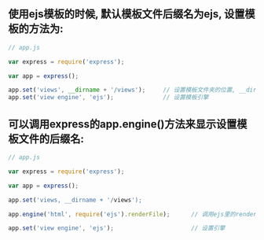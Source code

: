 ## 使用ejs模板的时候, 默认模板文件后缀名为ejs, 设置模板的方法为:
```javascript
// app.js

var express = require('express');

var app = express();

app.set('views', __dirname + '/views');		// 设置模板文件夹的位置, __dirname是现在位置
app.set('view engine', 'ejs');				// 设置模板引擎
```

## 可以调用express的app.engine()方法来显示设置模板文件的后缀名:
```javascript
// app.js

var express = require('express');

var app = express();

app.set('views, __dirname + '/views');

app.engine('html', require('ejs').renderFile);		// 调用ejs里的renderFile()方法将ejs返回的引擎名修改为'html'

app.set('view engine', 'ejs');						// 设置引擎
